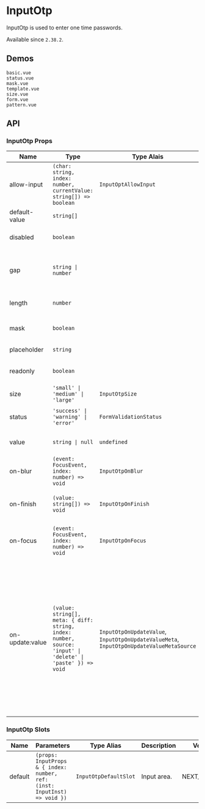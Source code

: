 # InputOtp

InputOtp is used to enter one time passwords.

Available since `2.38.2`.

## Demos

```demo
basic.vue
status.vue
mask.vue
template.vue
size.vue
form.vue
pattern.vue
```

## API

### InputOtp Props

| Name | Type | Type Alais | Default | Description | Version |
| --- | --- | --- | --- | --- | --- |
| allow-input | `(char: string, index: number, currentValue: string[]) => boolean` | `InputOptAllowInput` | `undefined` | Check the incoming value, if it returns `false`, input will not be accepted. | NEXT_VERSION |
| default-value | `string[]` |  | `[]` | Default value. | NEXT_VERSION |
| disabled | `boolean` |  | `false` | Whether the component is disabled. | NEXT_VERSION |
| gap | `string \| number` |  | `undefined` | Gap between different input. If not specified, the default styling would be applied. | NEXT_VERSION |
| length | `number` |  | `6` | Number of characters to initiate. | NEXT_VERSION |
| mask | `boolean` |  | `false` | Whether to enable password mode. | NEXT_VERSION |
| placeholder | `string` |  | `''` | Input placeholder. | NEXT_VERSION |
| readonly | `boolean` |  | `false` | Whether the component is readonly. | NEXT_VERSION |
| size | `'small' \| 'medium' \| 'large'` | `InputOtpSize` | `'medium'` | Size of the component. | NEXT_VERSION |
| status | `'success' \| 'warning' \| 'error'` | `FormValidationStatus` | `undefined` | The validation status of the component. | NEXT_VERSION |
| value | `string \| null` | `undefined` |  | Value of the component (in controlled mode). | NEXT_VERSION |
| on-blur | `(event: FocusEvent, index: number) => void` | `InputOtpOnBlur` | `undefined` | Callback fired when the focus is out of the component. | NEXT_VERSION |
| on-finish | `(value: string[]) => void` | `InputOtpOnFinish` | `undefined` | Callback fired when all child inputs are settled. | NEXT_VERSION |
| on-focus | `(event: FocusEvent, index: number) => void` | `InputOtpOnFocus` | `undefined` | Callback fired when the focus is moved from outside to the component. | NEXT_VERSION |
| on-update:value | `(value: string[], meta: { diff: string, index: number, source: 'input' \| 'delete' \| 'paste' }) => void` | `InputOtpOnUpdateValue`, `InputOtpOnUpdateValueMeta`, `InputOtpOnUpdateValueMetaSource` | `undefined` | Callback fired when user inputs value. `meta.index` is the start index of the value change.`meta.diff` is the content that changes. `meta.source` is the reason of the value change. If reason is `'delete'`, `meta.diff` is `''`. If reason is `'paste'`, `meta.diff` is the final accepted part of the paste content. | NEXT_VERSION |

### InputOtp Slots

| Name | Parameters | Type Alias | Description | Version |
| --- | --- | --- | --- | --- |
| default | `(props: InputProps & { index: number, ref: (inst: InputInst) => void })` | `InputOtpDefaultSlot` | Input area. | NEXT_VERSION |
